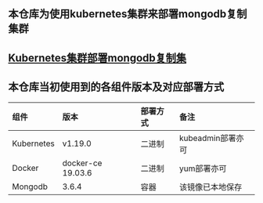 ## 本仓库为使用kubernetes集群来部署mongodb复制集群

##  [Kubernetes集群部署mongodb复制集](https://linuxwt.com/kubernetesquan-wei-zhi-nan-xue-xi-bi-ji-di-ba-pian-pod/#11statefulset)

## 本仓库当初使用到的各组件版本及对应部署方式  
|组件|版本|部署方式|备注|
|:------|:------|:------|:------|   
|Kubernetes|v1.19.0|二进制|kubeadmin部署亦可|
|Docker|docker-ce 19.03.6|二进制|yum部署亦可|
|Mongodb|3.6.4|容器|该镜像已本地保存|   
